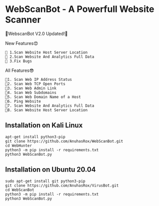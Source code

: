 # WebScanBot - A Powerfull Website Scanner
<!-- PROJECT SHIELDS -->

🥳WebscanBot V2.0 Updated!🥳

New Features😍
```
📌 1.Scan Website Host Server Location
📌 2.Scan Website And Analytics Full Data
📌 3.Fix Bugs
```

All Features😎
```
📌1. Scan Web IP Address Status
📌2. Scan Web TCP Open Ports
📌3. Scan Web Admin Link
📌4. Scan Web Subdomains
📌5. Scan Web Domain Name of a Host
📌6. Ping Website
📌7. Scan Website And Analytics Full Data
📌8. Scan Website Host Server Location
```

## Installation on Kali Linux

```
apt-get install python3-pip
git clone https://github.com/AnuhasRox/WebScanBot.git
cd WebHunter
python3 -m pip install -r requirements.txt
python3 WebScanBot.py
```

## Installation on Ubuntu 20.04

```
sudo apt-get install git python3-pip
git clone https://github.com/AnuhasRox/VirusBot.git
cd WebScanBot
python3 -m pip install -r requirements.txt
python3 WebScanBot.py
